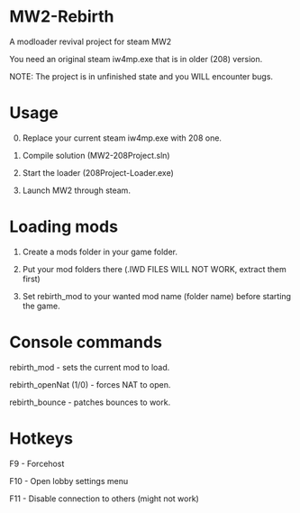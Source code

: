 # MW2-Rebirth
A modloader revival project for steam MW2

You need an original steam iw4mp.exe that is in older (208) version.

NOTE: The project is in unfinished state and you WILL encounter bugs.

# Usage
0. Replace your current steam iw4mp.exe with 208 one.

1. Compile solution (MW2-208Project.sln)

2. Start the loader (208Project-Loader.exe)

3. Launch MW2 through steam.

# Loading mods
1. Create a mods folder in your game folder.

2. Put your mod folders there (.IWD FILES WILL NOT WORK, extract them first)

3. Set rebirth_mod to your wanted mod name (folder name) before starting the game.

# Console commands
rebirth_mod - sets the current mod to load.

rebirth_openNat (1/0) - forces NAT to open.

rebirth_bounce - patches bounces to work.

# Hotkeys
F9 - Forcehost

F10 - Open lobby settings menu

F11 - Disable connection to others (might not work)


